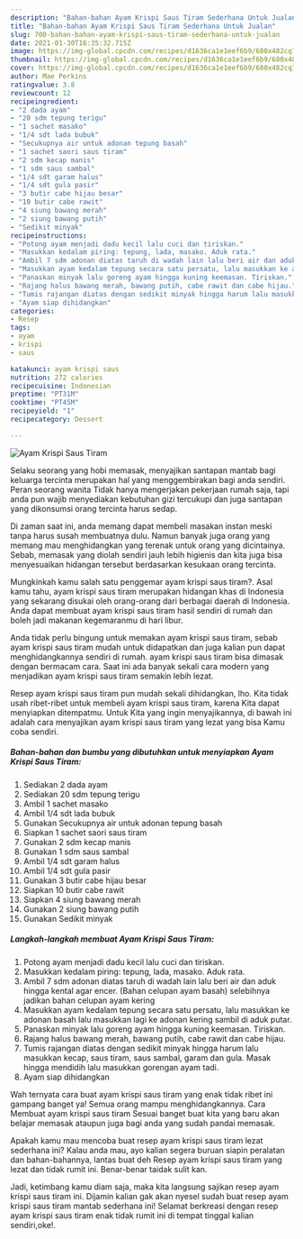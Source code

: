 ```yaml
---
description: "Bahan-bahan Ayam Krispi Saus Tiram Sederhana Untuk Jualan"
title: "Bahan-bahan Ayam Krispi Saus Tiram Sederhana Untuk Jualan"
slug: 700-bahan-bahan-ayam-krispi-saus-tiram-sederhana-untuk-jualan
date: 2021-01-30T16:35:32.715Z
image: https://img-global.cpcdn.com/recipes/d1636ca1e1eef6b9/680x482cq70/ayam-krispi-saus-tiram-foto-resep-utama.jpg
thumbnail: https://img-global.cpcdn.com/recipes/d1636ca1e1eef6b9/680x482cq70/ayam-krispi-saus-tiram-foto-resep-utama.jpg
cover: https://img-global.cpcdn.com/recipes/d1636ca1e1eef6b9/680x482cq70/ayam-krispi-saus-tiram-foto-resep-utama.jpg
author: Mae Perkins
ratingvalue: 3.8
reviewcount: 12
recipeingredient:
- "2 dada ayam"
- "20 sdm tepung terigu"
- "1 sachet masako"
- "1/4 sdt lada bubuk"
- "Secukupnya air untuk adonan tepung basah"
- "1 sachet saori saus tiram"
- "2 sdm kecap manis"
- "1 sdm saus sambal"
- "1/4 sdt garam halus"
- "1/4 sdt gula pasir"
- "3 butir cabe hijau besar"
- "10 butir cabe rawit"
- "4 siung bawang merah"
- "2 siung bawang putih"
- "Sedikit minyak"
recipeinstructions:
- "Potong ayam menjadi dadu kecil lalu cuci dan tiriskan."
- "Masukkan kedalam piring: tepung, lada, masako. Aduk rata."
- "Ambil 7 sdm adonan diatas taruh di wadah lain lalu beri air dan aduk hingga kental agar encer. (Bahan celupan ayam basah) selebihnya jadikan bahan celupan ayam kering"
- "Masukkan ayam kedalam tepung secara satu persatu, lalu masukkan ke adonan basah lalu masukkan lagi ke adonan kering sambil di aduk putar."
- "Panaskan minyak lalu goreng ayam hingga kuning keemasan. Tiriskan."
- "Rajang halus bawang merah, bawang putih, cabe rawit dan cabe hijau."
- "Tumis rajangan diatas dengan sedikit minyak hingga harum lalu masukkan kecap, saus tiram, saus sambal, garam dan gula. Masak hingga mendidih lalu masukkan gorengan ayam tadi."
- "Ayam siap dihidangkan"
categories:
- Resep
tags:
- ayam
- krispi
- saus

katakunci: ayam krispi saus 
nutrition: 272 calories
recipecuisine: Indonesian
preptime: "PT31M"
cooktime: "PT45M"
recipeyield: "1"
recipecategory: Dessert

---
```



![Ayam Krispi Saus Tiram](https://img-global.cpcdn.com/recipes/d1636ca1e1eef6b9/680x482cq70/ayam-krispi-saus-tiram-foto-resep-utama.jpg)

Selaku seorang yang hobi memasak, menyajikan santapan mantab bagi keluarga tercinta merupakan hal yang menggembirakan bagi anda sendiri. Peran seorang  wanita Tidak hanya mengerjakan pekerjaan rumah saja, tapi anda pun wajib menyediakan kebutuhan gizi tercukupi dan juga santapan yang dikonsumsi orang tercinta harus sedap.

Di zaman  saat ini, anda memang dapat membeli masakan instan meski tanpa harus susah membuatnya dulu. Namun banyak juga orang yang memang mau menghidangkan yang terenak untuk orang yang dicintainya. Sebab, memasak yang diolah sendiri jauh lebih higienis dan kita juga bisa menyesuaikan hidangan tersebut berdasarkan kesukaan orang tercinta. 



Mungkinkah kamu salah satu penggemar ayam krispi saus tiram?. Asal kamu tahu, ayam krispi saus tiram merupakan hidangan khas di Indonesia yang sekarang disukai oleh orang-orang dari berbagai daerah di Indonesia. Anda dapat membuat ayam krispi saus tiram hasil sendiri di rumah dan boleh jadi makanan kegemaranmu di hari libur.

Anda tidak perlu bingung untuk memakan ayam krispi saus tiram, sebab ayam krispi saus tiram mudah untuk didapatkan dan juga kalian pun dapat menghidangkannya sendiri di rumah. ayam krispi saus tiram bisa dimasak dengan bermacam cara. Saat ini ada banyak sekali cara modern yang menjadikan ayam krispi saus tiram semakin lebih lezat.

Resep ayam krispi saus tiram pun mudah sekali dihidangkan, lho. Kita tidak usah ribet-ribet untuk membeli ayam krispi saus tiram, karena Kita dapat menyiapkan ditempatmu. Untuk Kita yang ingin menyajikannya, di bawah ini adalah cara menyajikan ayam krispi saus tiram yang lezat yang bisa Kamu coba sendiri.

<!--inarticleads1-->

##### Bahan-bahan dan bumbu yang dibutuhkan untuk menyiapkan Ayam Krispi Saus Tiram:

1. Sediakan 2 dada ayam
1. Sediakan 20 sdm tepung terigu
1. Ambil 1 sachet masako
1. Ambil 1/4 sdt lada bubuk
1. Gunakan Secukupnya air untuk adonan tepung basah
1. Siapkan 1 sachet saori saus tiram
1. Gunakan 2 sdm kecap manis
1. Gunakan 1 sdm saus sambal
1. Ambil 1/4 sdt garam halus
1. Ambil 1/4 sdt gula pasir
1. Gunakan 3 butir cabe hijau besar
1. Siapkan 10 butir cabe rawit
1. Siapkan 4 siung bawang merah
1. Gunakan 2 siung bawang putih
1. Gunakan Sedikit minyak




<!--inarticleads2-->

##### Langkah-langkah membuat Ayam Krispi Saus Tiram:

1. Potong ayam menjadi dadu kecil lalu cuci dan tiriskan.
1. Masukkan kedalam piring: tepung, lada, masako. Aduk rata.
1. Ambil 7 sdm adonan diatas taruh di wadah lain lalu beri air dan aduk hingga kental agar encer. (Bahan celupan ayam basah) selebihnya jadikan bahan celupan ayam kering
1. Masukkan ayam kedalam tepung secara satu persatu, lalu masukkan ke adonan basah lalu masukkan lagi ke adonan kering sambil di aduk putar.
1. Panaskan minyak lalu goreng ayam hingga kuning keemasan. Tiriskan.
1. Rajang halus bawang merah, bawang putih, cabe rawit dan cabe hijau.
1. Tumis rajangan diatas dengan sedikit minyak hingga harum lalu masukkan kecap, saus tiram, saus sambal, garam dan gula. Masak hingga mendidih lalu masukkan gorengan ayam tadi.
1. Ayam siap dihidangkan




Wah ternyata cara buat ayam krispi saus tiram yang enak tidak ribet ini gampang banget ya! Semua orang mampu menghidangkannya. Cara Membuat ayam krispi saus tiram Sesuai banget buat kita yang baru akan belajar memasak ataupun juga bagi anda yang sudah pandai memasak.

Apakah kamu mau mencoba buat resep ayam krispi saus tiram lezat sederhana ini? Kalau anda mau, ayo kalian segera buruan siapin peralatan dan bahan-bahannya, lantas buat deh Resep ayam krispi saus tiram yang lezat dan tidak rumit ini. Benar-benar taidak sulit kan. 

Jadi, ketimbang kamu diam saja, maka kita langsung sajikan resep ayam krispi saus tiram ini. Dijamin kalian gak akan nyesel sudah buat resep ayam krispi saus tiram mantab sederhana ini! Selamat berkreasi dengan resep ayam krispi saus tiram enak tidak rumit ini di tempat tinggal kalian sendiri,oke!.

